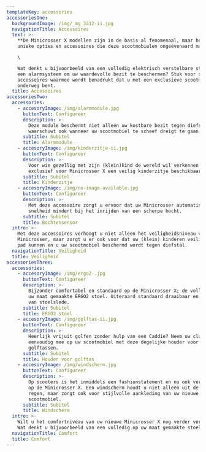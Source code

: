 ```yaml
---
templateKey: accessories
accessoriesOne:
  backgroundImage: /img/_mg_3412-ii.jpg
  navigationTitle: Accessoires
  text: >-
    **De Minicrosser X modellen zijn in de basis al fenomenaal, maar het zijn de
    unieke opties en accessoires die deze scootmobielen ongeëvenaard maken**. \

    \

    Wat denkt u bijvoorbeeld van een volledig elektrisch verstelbare stoel?  Of
    een alarmsysteem om uw waardevolle bezit te beschermen? Stuk voor stuk
    accessoires waarmee wordt benadrukt dat u met een exclusieve scootmobiel
    onderweg bent.
  title: Accessoires
accessoriesTwo:
  accessories:
    - accesoryImage: /img/alarmmodule.jpg
      buttonText: Configureer
      description: >-
        Deze module beschermt niet alleen uw kostbare bezit tegen diefstal, maar
        waarschuwt ook wanneer uw scootmobiel te scheef dreigt te gaan.
      subtitle: Subitel
      title: Alarmmodule
    - accesoryImage: /img/kinderzitje-ii.jpg
      buttonText: Configureer
      description: >-
        Voor wie gezellig met zijn (klein)kind de wereld wil verkennen is er
        exclusief voor Minicrosser X een veilig kinderzitje beschikbaar.
      subtitle: Subitel
      title: Kinderzitje
    - accesoryImage: /img/no-image-available.jpg
      buttonText: Configureer
      description: >-
        Met deze accessoire zorgt u ervoor dat uw Minicrosser automatisch
        snelheid mindert bij het inrijden van een scherpe bocht.
      subtitle: Subitel
      title: Bochtensensor
  intro: >-
    Met deze accessoires verhoogt u niet alleen het veiligheidsniveau van uw
    Minicrosser, maar zorgt u er ook voor dat uw (klein) kinderen veilig mee op
    pad kunnen en u uw scootmobiel beschermd wordt tegen diefstal.
  navigationTitle: Veiligheid
  title: Veiligheid
accessoriesThree:
  accessories:
    - accesoryImage: /img/ergo2-.jpg
      buttonText: Configureer
      description: >-
        Bijzonder comfortabel en standaard op de Minicrosser X; de volledig op
        uw maat gemaakte ERGO2 stoel. Uiteraard standaard draaibaar en voorzien
        van stoelslede.
      subtitle: Subitel
      title: ERGO2 stoel
    - accesoryImage: /img/golftas-ii.jpg
      buttonText: Configureer
      description: >-
        Heerlijk vrijuit golfen zonder hulp van een Caddie? Neem uw clubs
        eenvoudig mee op uw scootmobiel met deze degelijke houder voor
        golftassen.
      subtitle: Subitel
      title: Houder voor golftas
    - accesoryImage: /img/windscherm.jpg
      buttonText: Configureer
      description: >-
        Op scooters is het inmiddels een fashionstatement en nu ook verkrijgbaar
        op de Minicrosser X. Een windscherm houdt u niet alleen uit de wind en
        regen, maar zorgt ook voor stijlvolle aankleding van uw nieuwe
        scootmobiel.
      subtitle: Subitel
      title: Windscherm
  intro: >-
    Wilt u het comfortniveau van uw nieuwe Minicrosser X nog verder verhogen?
    Wat denkt u bijvoorbeeld van een volledig op uw maat gemaakte stoel!
  navigationTitle: Comfort
  title: Comfort
---
```


